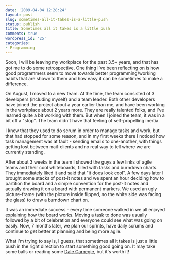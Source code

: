 ```yaml
---
date: '2009-04-04 12:28:24'
layout: post
slug: sometimes-all-it-takes-is-a-little-push
status: publish
title: Sometimes all it takes is a little push
comments: true
wordpress_id: '25'
categories:
- Programming
---
```


Soon, I will be leaving my workplace for the past 3.5+ years, and that has got me to do some retrospective. One thing I've been reflecting on is how good programmers seem to move towards better programming/working habits that are shown to them and how easy it can be sometimes to make a difference.

On August, I moved to a new team. At the time, the team consisted of 3 developers (including myself) and a team leader. Both other developers have joined the project about a year earlier than me, and have been working in the workplace about 2 years more. They are really talented folks, and I've learned quite a bit working with them. But when I joined the team, it was in a bit off a "stop". The team didn't have that feeling of self-propelling inertia.

I knew that they used to do scrum in order to manage tasks and work, but that had stopped for some reason, and in my first weeks there I noticed how task management was at fault - sending emails to one-another, with things getting lost between mail-clients and no real way to tell where we are currently standing.

After about 3 weeks in the team I showed the guys a few links of agile teams and their cool whiteboards, filled with tasks and burndown charts. They immediately liked it and said that "it does look cool". A few days later I brought some stacks of post-it notes and we spent an hour deciding how to partition the board and a simple convention for the post-it notes and actually drawing it on a board with permanent markers. We used an ugly picture-frame (with the picture inside flipped, so the white side was facing the glass) to draw a burndown chart on.

It was an immediate success - every time someone walked in we all enjoyed explaining how the board works. Moving a task to done was usually followed by a bit of celebration and everyone could see what was going on easily. Now, 7 months later, we plan our sprints, have daily scrums and continue to get better at planning and being more agile.

What I'm trying to say is, I guess, that sometimes all it takes is just a little push in the right direction to start something good going on. It may take some balls or reading some [Dale Carnegie](http://www.amazon.com/gp/product/0671027034?ie=UTF8&tag=thcodu02-20&linkCode=as2&camp=1789&creative=9325&creativeASIN=0671027034)<img src="http://www.assoc-amazon.com/e/ir?t=thcodu02-20&l=as2&o=1&a=0671027034" style="width: 0; height: 0; display: none; border: none !important;">, but it's worth it!
